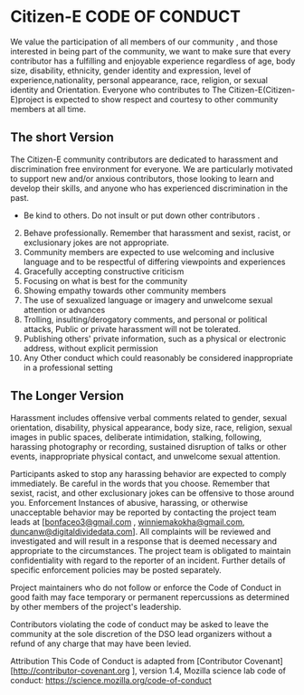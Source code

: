 # Citizen-E CODE OF CONDUCT


We value the participation of all members of our community , and those interested in being part of the community, we want to make sure that every contributor has a fulfilling and enjoyable experience regardless of age, body size, disability, ethnicity, gender identity and expression, level of experience,nationality, personal appearance, race, religion, or sexual identity and
Orientation. Everyone who contributes to The Citizen-E(Citizen-E)project  is expected to show respect and courtesy to other community members at all time. 
## The short Version 
The Citizen-E community contributors are dedicated to harassment  and discrimination free environment  for  everyone. We are particularly motivated to support new and/or anxious contributors, those  looking to learn and develop their skills, and anyone who has experienced discrimination in the past. 
* Be kind to others. Do not insult or put down other contributors .
2. Behave professionally. Remember that harassment and sexist, racist, or exclusionary jokes are not appropriate.
3. Community members are expected to use welcoming and inclusive language and to be respectful of differing viewpoints and experiences
4. Gracefully accepting constructive criticism
5. Focusing on what is best for the community
6. Showing empathy towards other community members
7. The use of sexualized language or imagery and unwelcome sexual attention or
advances
8. Trolling, insulting/derogatory comments, and personal or political attacks, Public or private harassment will not be tolerated.  
9.  Publishing others' private information, such as a physical or electronic address, without explicit permission
10. Any Other conduct which could reasonably be considered inappropriate in a
  professional setting


## The Longer Version 
Harassment includes offensive verbal comments related to gender, sexual orientation, disability, physical appearance, body size, race, religion, sexual images in public spaces, deliberate intimidation, stalking, following, harassing photography or recording, sustained disruption of talks or other events, inappropriate physical contact, and unwelcome sexual attention.


Participants asked to stop any harassing behavior are expected to comply immediately.
Be careful in the words that you choose. Remember that sexist, racist, and other exclusionary jokes can be offensive to those around you.
Enforcement
Instances of abusive, harassing, or otherwise unacceptable behavior may be  reported by contacting the project team leads  at [bonfaceo3@gmail.com , winniemakokha@gmail.com, duncanw@digitaldividedata.com]. All complaints will be reviewed and investigated and will result in a response that is deemed necessary and appropriate to the circumstances. The project team is obligated to maintain confidentiality with regard to the reporter of an incident. Further details of specific enforcement policies may be posted separately.


Project maintainers who do not follow or enforce the Code of Conduct in good faith may face temporary or permanent repercussions as determined by other members of the project's leadership.


Contributors violating the code of conduct may be asked to leave the community at the sole discretion of the DSO lead  organizers without a refund of any charge that may have been levied.




Attribution 
This Code of Conduct is adapted from 
[Contributor Covenant][http://contributor-covenant.org ], version 1.4,
Mozilla science lab code of conduct: https://science.mozilla.org/code-of-conduct 


